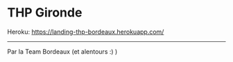 # THP Gironde

Heroku: https://landing-thp-bordeaux.herokuapp.com/

---

Par la Team Bordeaux (et alentours :) )
